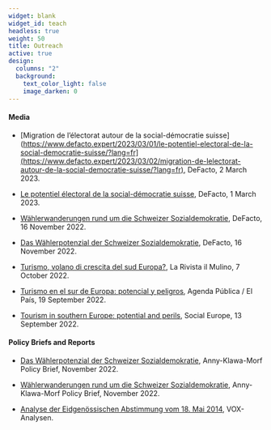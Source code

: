 ```yaml
---
widget: blank
widget_id: teach
headless: true
weight: 50
title: Outreach
active: true
design:
  columns: "2"
  background:
    text_color_light: false
    image_darken: 0
---
```


#### Media

* [Migration de l’électorat autour de la social-démocratie suisse](https://www.defacto.expert/2023/03/01/le-potentiel-electoral-de-la-social-democratie-suisse/?lang=fr](https://www.defacto.expert/2023/03/02/migration-de-lelectorat-autour-de-la-social-democratie-suisse/?lang=fr), DeFacto, 2 March 2023.

* [Le potentiel électoral de la social-démocratie suisse](https://www.defacto.expert/2023/03/01/le-potentiel-electoral-de-la-social-democratie-suisse/?lang=fr), DeFacto, 1 March 2023.

* [Wählerwanderungen rund um die Schweizer Sozialdemokratie](https://www.defacto.expert/2022/11/16/waehlerwanderungen-rund-um-die-schweizer-sozialdemokratie/), DeFacto, 16 November 2022.

* [Das Wählerpotenzial der Schweizer Sozialdemokratie](https://www.defacto.expert/2022/11/16/das-waehlerpotenzial-der-schweizer-sozialdemokratie/), DeFacto, 16 November 2022.

* [Turismo, volano di crescita del sud Europa?](https://www.rivistailmulino.it/a/turismo-volano-di-crescita-del-sud-europa), La Rivista il Mulino, 7 October 2022.

* [Turismo en el sur de Europa: potencial y peligros](https://agendapublica.elpais.com/noticia/18231/turismo-sur-europa-potencial-peligros), Agenda Pública / El País, 19 September 2022.

* [Tourism in southern Europe: potential and perils](https://socialeurope.eu/tourism-in-southern-europe-potential-and-perils), Social Europe, 13 September 2022.


#### Policy Briefs and Reports

* [Das Wählerpotenzial der Schweizer Sozialdemokratie]( https://anny-klawa-morf.ch/wahlerschaft-sozialdemokratie/), Anny-Klawa-Morf Policy Brief, November 2022.

* [Wählerwanderungen rund um die Schweizer Sozialdemokratie](https://anny-klawa-morf.ch/wahlerschaft-sozialdemokratie/), Anny-Klawa-Morf Policy Brief, November 2022.

* [Analyse der Eidgenössischen Abstimmung vom 18. Mai 2014](https://swissvotes.ch/vote/583.00/nachbefragung-de.pdf?term=Mindestlohn), VOX-Analysen. 

